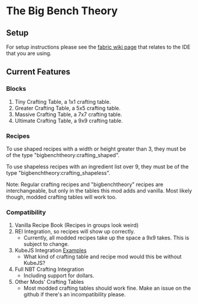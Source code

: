 # The Big Bench Theory

## Setup

For setup instructions please see the [fabric wiki page](https://fabricmc.net/wiki/tutorial:setup) that relates to the IDE that you are using.

## Current Features

### Blocks

1. Tiny Crafting Table, a 1x1 crafting table.
2. Greater Crafting Table, a 5x5 crafting table.
3. Massive Crafting Table, a 7x7 crafting table.
4. Ultimate Crafting Table, a 9x9 crafting table.

### Recipes

To use shaped recipes with a width or height greater than 3, they must be of the type "bigbenchtheory:crafting_shaped".

To use shapeless recipes with an ingredient list over 9, they must be of the type "bigbenchtheory:crafting_shapeless".

Note: Regular crafting recipes and "bigbenchtheory" recipes are interchangeable, but only in the tables this mod adds and vanilla.
Most likely though, modded crafting tables will work too.

### Compatibility

1. Vanilla Recipe Book (Recipes in groups look weird)
1. REI Integration, so recipes will show up correctly.
    * Currently, all modded recipes take up the space a 9x9 takes. This is subject to change.
2. KubeJS Integration [Examples](markdown/kubejs_examples.md)
    * What kind of crafting table and recipe mod would this be without KubeJS?
3. Full NBT Crafting Integration
    * Including support for dollars.
4. Other Mods' Crafting Tables
    * Most modded crafting tables should work fine. Make an issue on the github if there's an incompatibility please.
